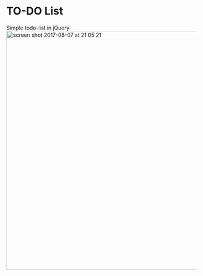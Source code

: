 # TO-DO List
Simple todo-list in jQuery
<img width="634" alt="screen shot 2017-08-07 at 21 05 21" src="https://user-images.githubusercontent.com/18582452/29041694-2e3f12da-7bb4-11e7-9e73-b4d3a76e50c7.png">